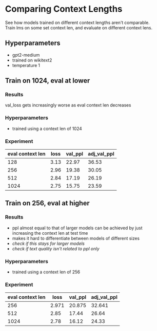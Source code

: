 # Comparing Context Lengths

See how models trained on different context lengths aren't comparable. Train lms on some set context len, and evaluate on different context lens.

## Hyperparameters

-   gpt2-medium
-   trained on wikitext2
-   temperature 1

## Train on 1024, eval at lower

### Results

val_loss gets increasingly worse as eval context len decreases

### Hyperparameters

-   trained using a context len of 1024

### Experiment

| eval context len | loss | val_ppl | adj_val_ppl |
| ---------------- | ---- | ------- | ----------- |
| 128              | 3.13 | 22.97   | 36.53       |
| 256              | 2.96 | 19.38   | 30.05       |
| 512              | 2.84 | 17.19   | 26.19       |
| 1024             | 2.75 | 15.75   | 23.59       |

## Train on 256, eval at higher

### Results

-   ppl almost equal to that of larger models can be achieved by just increasing the context len at test time
-   makes it hard to differentiate between models of different sizes
-   _check if this stays for larger models_
-   _check if text quality isn't related to ppl only_

### Hyperparameters

-   trained using a context len of 256

### Experiment

| eval context len | loss  | val_ppl | adj_val_ppl |
| ---------------- | ----- | ------- | ----------- |
| 256              | 2.971 | 20.875  | 32.641      |
| 512              | 2.85  | 17.44   | 26.64       |
| 1024             | 2.78  | 16.12   | 24.33       |

